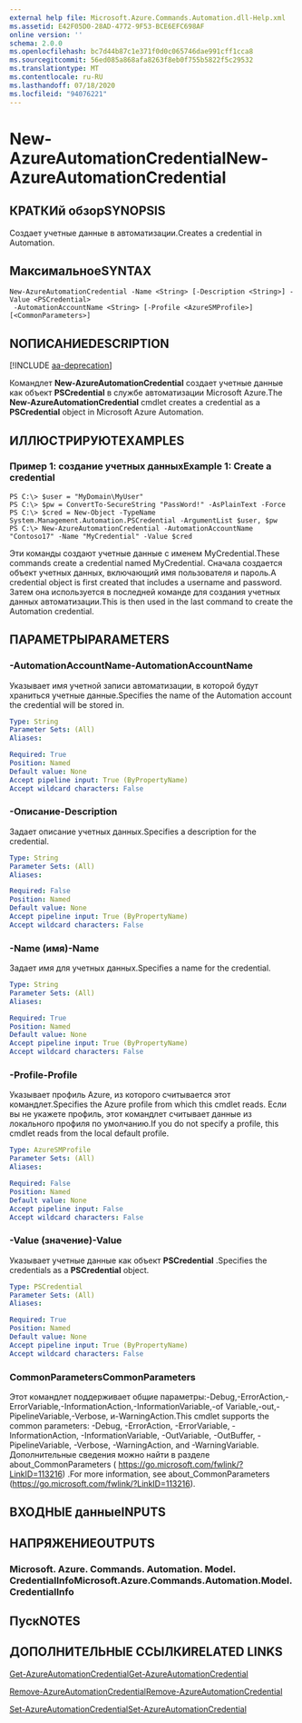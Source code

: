 ```yaml
---
external help file: Microsoft.Azure.Commands.Automation.dll-Help.xml
ms.assetid: E42F05D0-28AD-4772-9F53-BCE6EFC698AF
online version: ''
schema: 2.0.0
ms.openlocfilehash: bc7d44b87c1e371f0d0c065746dae991cff1cca8
ms.sourcegitcommit: 56ed085a868afa8263f8eb0f755b5822f5c29532
ms.translationtype: MT
ms.contentlocale: ru-RU
ms.lasthandoff: 07/18/2020
ms.locfileid: "94076221"
---
```

# <span data-ttu-id="6917e-101">New-AzureAutomationCredential</span><span class="sxs-lookup"><span data-stu-id="6917e-101">New-AzureAutomationCredential</span></span>

## <span data-ttu-id="6917e-102">КРАТКИй обзор</span><span class="sxs-lookup"><span data-stu-id="6917e-102">SYNOPSIS</span></span>

<span data-ttu-id="6917e-103">Создает учетные данные в автоматизации.</span><span class="sxs-lookup"><span data-stu-id="6917e-103">Creates a credential in Automation.</span></span>

## <span data-ttu-id="6917e-104">Максимальное</span><span class="sxs-lookup"><span data-stu-id="6917e-104">SYNTAX</span></span>

```
New-AzureAutomationCredential -Name <String> [-Description <String>] -Value <PSCredential>
 -AutomationAccountName <String> [-Profile <AzureSMProfile>] [<CommonParameters>]
```

## <span data-ttu-id="6917e-105">NОПИСАНИЕ</span><span class="sxs-lookup"><span data-stu-id="6917e-105">DESCRIPTION</span></span>

[!INCLUDE [aa-deprecation](../include/aa-deprecation.md)]

<span data-ttu-id="6917e-106">Командлет **New-AzureAutomationCredential** создает учетные данные как объект **PSCredential** в службе автоматизации Microsoft Azure.</span><span class="sxs-lookup"><span data-stu-id="6917e-106">The **New-AzureAutomationCredential** cmdlet creates a credential as a **PSCredential** object in Microsoft Azure Automation.</span></span>

## <span data-ttu-id="6917e-107">ИЛЛЮСТРИРУЮТ</span><span class="sxs-lookup"><span data-stu-id="6917e-107">EXAMPLES</span></span>

### <span data-ttu-id="6917e-108">Пример 1: создание учетных данных</span><span class="sxs-lookup"><span data-stu-id="6917e-108">Example 1: Create a credential</span></span>
```
PS C:\> $user = "MyDomain\MyUser"
PS C:\> $pw = ConvertTo-SecureString "PassWord!" -AsPlainText -Force
PS C:\> $cred = New-Object -TypeName System.Management.Automation.PSCredential -ArgumentList $user, $pw
PS C:\> New-AzureAutomationCredential -AutomationAccountName "Contoso17" -Name "MyCredential" -Value $cred
```

<span data-ttu-id="6917e-109">Эти команды создают учетные данные с именем MyCredential.</span><span class="sxs-lookup"><span data-stu-id="6917e-109">These commands create a credential named MyCredential.</span></span>
<span data-ttu-id="6917e-110">Сначала создается объект учетных данных, включающий имя пользователя и пароль.</span><span class="sxs-lookup"><span data-stu-id="6917e-110">A credential object is first created that includes a username and password.</span></span>
<span data-ttu-id="6917e-111">Затем она используется в последней команде для создания учетных данных автоматизации.</span><span class="sxs-lookup"><span data-stu-id="6917e-111">This is then used in the last command to create the Automation credential.</span></span>

## <span data-ttu-id="6917e-112">ПАРАМЕТРЫ</span><span class="sxs-lookup"><span data-stu-id="6917e-112">PARAMETERS</span></span>

### <span data-ttu-id="6917e-113">-AutomationAccountName</span><span class="sxs-lookup"><span data-stu-id="6917e-113">-AutomationAccountName</span></span>
<span data-ttu-id="6917e-114">Указывает имя учетной записи автоматизации, в которой будут храниться учетные данные.</span><span class="sxs-lookup"><span data-stu-id="6917e-114">Specifies the name of the Automation account the credential will be stored in.</span></span>

```yaml
Type: String
Parameter Sets: (All)
Aliases: 

Required: True
Position: Named
Default value: None
Accept pipeline input: True (ByPropertyName)
Accept wildcard characters: False
```

### <span data-ttu-id="6917e-115">-Описание</span><span class="sxs-lookup"><span data-stu-id="6917e-115">-Description</span></span>
<span data-ttu-id="6917e-116">Задает описание учетных данных.</span><span class="sxs-lookup"><span data-stu-id="6917e-116">Specifies a description for the credential.</span></span>

```yaml
Type: String
Parameter Sets: (All)
Aliases: 

Required: False
Position: Named
Default value: None
Accept pipeline input: True (ByPropertyName)
Accept wildcard characters: False
```

### <span data-ttu-id="6917e-117">-Name (имя)</span><span class="sxs-lookup"><span data-stu-id="6917e-117">-Name</span></span>
<span data-ttu-id="6917e-118">Задает имя для учетных данных.</span><span class="sxs-lookup"><span data-stu-id="6917e-118">Specifies a name for the credential.</span></span>

```yaml
Type: String
Parameter Sets: (All)
Aliases: 

Required: True
Position: Named
Default value: None
Accept pipeline input: True (ByPropertyName)
Accept wildcard characters: False
```

### <span data-ttu-id="6917e-119">-Profile</span><span class="sxs-lookup"><span data-stu-id="6917e-119">-Profile</span></span>
<span data-ttu-id="6917e-120">Указывает профиль Azure, из которого считывается этот командлет.</span><span class="sxs-lookup"><span data-stu-id="6917e-120">Specifies the Azure profile from which this cmdlet reads.</span></span>
<span data-ttu-id="6917e-121">Если вы не укажете профиль, этот командлет считывает данные из локального профиля по умолчанию.</span><span class="sxs-lookup"><span data-stu-id="6917e-121">If you do not specify a profile, this cmdlet reads from the local default profile.</span></span>

```yaml
Type: AzureSMProfile
Parameter Sets: (All)
Aliases: 

Required: False
Position: Named
Default value: None
Accept pipeline input: False
Accept wildcard characters: False
```

### <span data-ttu-id="6917e-122">-Value (значение)</span><span class="sxs-lookup"><span data-stu-id="6917e-122">-Value</span></span>
<span data-ttu-id="6917e-123">Указывает учетные данные как объект **PSCredential** .</span><span class="sxs-lookup"><span data-stu-id="6917e-123">Specifies the credentials as a **PSCredential** object.</span></span>

```yaml
Type: PSCredential
Parameter Sets: (All)
Aliases: 

Required: True
Position: Named
Default value: None
Accept pipeline input: True (ByPropertyName)
Accept wildcard characters: False
```

### <span data-ttu-id="6917e-124">CommonParameters</span><span class="sxs-lookup"><span data-stu-id="6917e-124">CommonParameters</span></span>
<span data-ttu-id="6917e-125">Этот командлет поддерживает общие параметры:-Debug,-ErrorAction,-ErrorVariable,-InformationAction,-InformationVariable,-of Variable,-out,-PipelineVariable,-Verbose, и-WarningAction.</span><span class="sxs-lookup"><span data-stu-id="6917e-125">This cmdlet supports the common parameters: -Debug, -ErrorAction, -ErrorVariable, -InformationAction, -InformationVariable, -OutVariable, -OutBuffer, -PipelineVariable, -Verbose, -WarningAction, and -WarningVariable.</span></span> <span data-ttu-id="6917e-126">Дополнительные сведения можно найти в разделе about_CommonParameters ( https://go.microsoft.com/fwlink/?LinkID=113216) .</span><span class="sxs-lookup"><span data-stu-id="6917e-126">For more information, see about_CommonParameters (https://go.microsoft.com/fwlink/?LinkID=113216).</span></span>

## <span data-ttu-id="6917e-127">ВХОДНЫЕ данные</span><span class="sxs-lookup"><span data-stu-id="6917e-127">INPUTS</span></span>

## <span data-ttu-id="6917e-128">НАПРЯЖЕНИЕ</span><span class="sxs-lookup"><span data-stu-id="6917e-128">OUTPUTS</span></span>

### <span data-ttu-id="6917e-129">Microsoft. Azure. Commands. Automation. Model. CredentialInfo</span><span class="sxs-lookup"><span data-stu-id="6917e-129">Microsoft.Azure.Commands.Automation.Model.CredentialInfo</span></span>

## <span data-ttu-id="6917e-130">Пуск</span><span class="sxs-lookup"><span data-stu-id="6917e-130">NOTES</span></span>

## <span data-ttu-id="6917e-131">ДОПОЛНИТЕЛЬНЫЕ ССЫЛКИ</span><span class="sxs-lookup"><span data-stu-id="6917e-131">RELATED LINKS</span></span>

[<span data-ttu-id="6917e-132">Get-AzureAutomationCredential</span><span class="sxs-lookup"><span data-stu-id="6917e-132">Get-AzureAutomationCredential</span></span>](./Get-AzureAutomationCredential.md)

[<span data-ttu-id="6917e-133">Remove-AzureAutomationCredential</span><span class="sxs-lookup"><span data-stu-id="6917e-133">Remove-AzureAutomationCredential</span></span>](./Remove-AzureAutomationCredential.md)

[<span data-ttu-id="6917e-134">Set-AzureAutomationCredential</span><span class="sxs-lookup"><span data-stu-id="6917e-134">Set-AzureAutomationCredential</span></span>](./Set-AzureAutomationCredential.md)


